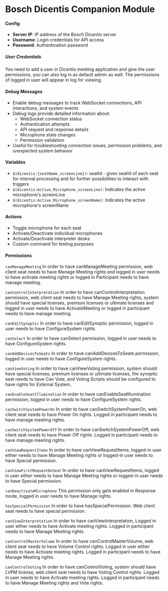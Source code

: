 # Bosch Dicentis Companion Module

#### Config
- **Server IP**: IP address of the Bosch Dicentis server
- **Username**: Login credentials for API access
- **Password**: Authentication password

##### User Credentials
You need to add a user in Dicentis meeting application and give the user permissions, you can also log in as default admin as well. 
The permissions of logged in user will appear in log for viewing.

#### Debug Messages
- Enable debug messages to track WebSocket connections, API interactions, and system events
- Debug logs provide detailed information about:
  - WebSocket connection status
  - Authentication attempts
  - API request and response details
  - Microphone state changes
  - Permission validation
- Useful for troubleshooting connection issues, permission problems, and unexpected system behavior

#### Variables
- `$(dicentis:{seatName_screenLine})`: seatId - gives seatId of each seat for internal processing and for further possibilities to interact with triggers
- `$(dicentis:Active_Microphone_screenLine)`: Indicates the active microphone's screenLine
- `$(dicentis:Active_Microphone_screenName)`: Indicates the active microphone's screenName


#### Actions
- Toggle microphone for each seat
- Activate/Deactivate individual microphones
- Activate/Deactivate interpreter desks
- Custom command for testing purposes

#### Permissions

`canManageMeeting`
 In order to have canManageMeeting permission, web client seat needs to have Manage Meeting rights and logged in user needs to have activate meeting rights or logged in Participant needs to have manage meeting.
 
`canControlInterpretation`
 In order to have canControlInterpretation permission, web client seat needs to have Manage Meeting rights, system should have special licenses, premium licenses or ultimate licenses and logged in user needs to have ActivateMeeting or logged in participant needs to have manage meeting.
 
`canEditSynoptic`
 In order to have canEditSynoptic permission, logged in user needs to have ConfigureSystem rights.
 
`canSelect`
 In order to have canSelect permission, logged in user needs to have ConfigureSystem rights.
 
`canAddDevicesToSeats`
 In order to have canAddDevicesToSeats permission, logged in user needs to have ConfigureSystem rights.
 
`canViewVoting`
 In order to have canViewVoting permission, system should have special licenses, premium licenses or ultimate licenses, the synoptic seat needs to have Can Vote, and Voting Scripts should be configured to have rights for External System.
 
`canEnableSeatIllumination`
 In order to have canEnableSeatIllumination permission, logged in user needs to have ConfigureSystem rights.
 
`canSwitchSystemPowerOn`
 In order to have canSwitchSystemPowerOn, web client seat needs to have Power On rights. Logged in participant needs to have manage meeting rights.
 
`canSwitchSystemPowerOff`
 In order to have canSwitchSystemPowerOff, web client seat needs to have Power Off rights. Logged in participant needs to have manage meeting rights.
 
`canViewRequestItems`
 In order to have canViewRequestItems, logged-in user either needs to have Manage Meeting rights or logged-in user needs to have Special permission.
 
`canViewFirstRequestOnSeat`
 In order to have canViewRequestItems, logged in user either needs to have Manage Meeting rights or logged-in user needs to have Special permission.
 
`canDeactivateMicrophone`
 This permission only gets enabled in Response mode, logged in user needs to have Manage rights.
 
`hasSpecialPermission`
 In order to have hasSpecialPermission. Web client seat needs to have special permission.
 
`canViewInterpretation`
 In order to have canViewInterpretation, Logged in user either needs to have Activate meeting rights. Logged in participant needs to have Manage Meeting rights.
 
`canControlMasterVolume`
 In order to have canControlMasterVolume, web client seat needs to have Volume Control rights. Logged in user either needs to have Activate meeting rights. Logged in participant needs to have Manage Meeting rights.
 
`canControlVoting`
 In order to have canControlVoting, system should have LVPM license, web client seat needs to have Voting Control rights. Logged in user needs to have Activate meeting rights. Logged in participant needs to have Manage Meeting rights and Vote rights.
